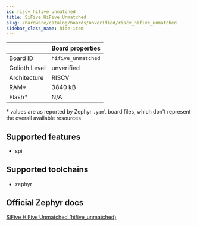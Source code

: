 ```yaml
---
id: riscv_hifive_unmatched
title: SiFive HiFive Unmatched
slug: /hardware/catalog/boards/unverified/riscv_hifive_unmatched
sidebar_class_name: hide-item
---
```


[//]: # (This is an auto-generated file, do not edit! Changes to it will be lost upon re-generation)



|                | Board properties     |
| -------------  | -------------------- |
| Board ID       | `hifive_unmatched` |
| Golioth Level  | unverified       |
| Architecture   | RISCV |
| RAM*           | 3840 kB |
| Flash*         | N/A |

\* values are as reported by Zephyr `.yaml` board files, which don't represent the overall available resources



## Supported features

* spi

## Supported toolchains

* zephyr

## Official Zephyr docs

[SiFive HiFive Unmatched (hifive_unmatched)](https://docs.zephyrproject.org/latest/boards/riscv/hifive_unmatched/doc/index.html)
